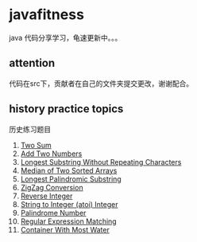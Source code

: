 # javafitness

java 代码分享学习，龟速更新中。。。

## attention

代码在src下，贡献者在自己的文件夹提交更改，谢谢配合。

## history practice topics

历史练习题目

1. [Two Sum](https://beijinglanbang.github.io/javafitness/TwoSum)
2. [Add Two Numbers](https://beijinglanbang.github.io/javafitness/AddTwoNumbers)
3. [Longest Substring Without Repeating Characters](https://beijinglanbang.github.io/javafitness/LongestSubstringWithoutRepeatingCharacters)
4. [Median of Two Sorted Arrays](https://beijinglanbang.github.io/javafitness/MedianofTwoSortedArrays)
5. [Longest Palindromic Substring](https://beijinglanbang.github.io/javafitness/LongestPalindromicSubstring)
6. [ZigZag Conversion](https://beijinglanbang.github.io/javafitness/ZigZagConversion)
7. [Reverse Integer](https://beijinglanbang.github.io/javafitness/ReverseInteger)
8. [String to Integer (atoi) Integer](https://beijinglanbang.github.io/javafitness/StringtoInteger)
9. [Palindrome Number](https://beijinglanbang.github.io/javafitness/PalindromeNumber)
10. [Regular Expression Matching](https://beijinglanbang.github.io/javafitness/RegularExpressionMatching)
11. [Container With Most Water](https://beijinglanbang.github.io/javafitness/ContainerWithMostWater)
